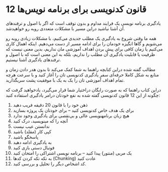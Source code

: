 # 12 قانون کدنویسی برای برنامه نویس‌ها

یادگیری برنامه نویسی یک فرایند مداوم و بدون توقف است که اگر با اصول و ترفندهای  آن آشنا نباشید دراین مسیر با مشکلات متعددی روبه رو خواهیدشد.

همه ما وقتی شروع به یادگیری یک مطلب جدیدی می‌کنیم، با مشکلات زیادی روبه رو می‌شویم و گاها انگیزه خودمان را برای ادامه مسیر از دست می‌دهیم. اینکه اهمال کاری می‌کنیم یا زمان کافی برای پیش بردن اهداف آموزشی مان نداریم، بدین معنی نیست که ظرفیت یا قابلیت یادگیری آن مطلب را نداریم، بلکه به این معنی است که با اصول و ترفندهای یادگیری آشنا نیستیم.

مطالب گفته شده دراین کتابچه راهنما به شما کمک می‌کند تا بدون هدر دادن زمان و منابع به شکل کاملا حرفه‌ای سفر یادگیری کدنویسی تان را آغاز کنید و با سرعت هرچه تمام اهداف آموزشی تان را یک به یک با موفقیت پشت سربگذارید.

دراین کتاب راهنما که به صورت رایگان دراختیار شما قرار می‌گیرد، یادخواهید گرفت که چگونه از این 12 قانون کدنویسی گفته شده به نفع خودتان درامر یادگیری استفاده کنید:

1. ذهن خود را با قانون 20 دقیقه فریب دهید
2. برای یک هدف خاص کدنویسی کنید – برای خودتان یک پروژه بسازید
3. هیچ زبان برنامه‏نویسی عالی و بی‌‏نقصی برای یادگیری وجود ندارد
4. آنچه را که می‏نویسید، درک کنید
5. ندانستن عیب نیست
6. کپی کار (مقلد) باشید
7. پاسخگو باشید
8. به یادگیری ادامه دهید
9. فوتبال دستی بازی کنید
10. یک مربی (منتور) پیدا کنید – برنامه نویسی اشتراکی را امتحان کنید
11. به تکه تکه کردن کدها (Chunking) عادت کنید
12. کد اشخاص دیگر را تحلیل و بررسی کنید.
    



